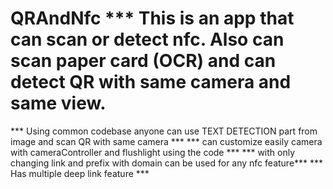 # QRAndNfc *** This is an app that can scan or detect nfc. Also can scan paper card (OCR) and can detect QR with same camera and same view.



***  Using common codebase anyone can use TEXT DETECTION part from image and scan QR with same camera  ***
*** can customize easily camera with cameraController and flushlight using the code ***
*** with only changing link and prefix with domain can be used for any nfc feature***
*** Has multiple deep link feature ***
